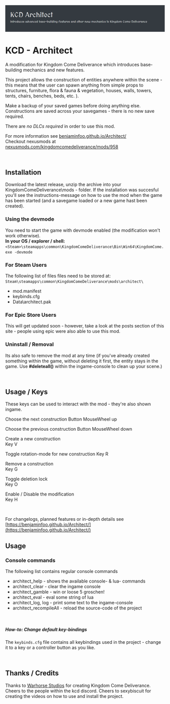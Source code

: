<img src="docs/assets/img/architect_nm.png">  

# KCD - Architect
 
A modification for Kingdom Come Deliverance which introduces base-building mechanics and new features.

This project allows the construction of entities anywhere within the scene - 
this means that the user  can spawn anything from simple props to structures,  furniture, flora & fauna & vegetation, houses, walls, towers,
tents, chairs, benches, beds, etc. ).

Make a backup of your saved games before doing anything else.  
Constructions are saved across your savegames - there is no new save required.  

There are _no DLCs required_ in order to use this mod.

For more information see [benjaminfoo.github.io/Architect/](https://benjaminfoo.github.io/Architect/) \
Checkout nexusmods at [nexusmods.com/kingdomcomedeliverance/mods/958](https://www.nexusmods.com/kingdomcomedeliverance/mods/958)

<br>

## Installation
Download the latest release, unzip the archive into your KingdomComeDeliverance\mods - folder.
If the installation was succesful you'll see the instructions-message on how to use the mod when the game has been started
(and a savegame loaded or a new game hast been created).

### Using the devmode
You need to start the game with devmode enabled (the modification won't work otherwise).  
**In your OS / explorer / shell:** 
`<Steam>\steamapps\common\KingdomComeDeliverance\Bin\Win64\KingdomCome.exe -devmode`
  
### For Steam Users
The following list of files files need to be stored at: 
`Steam\steamapps\common\KingdomComeDeliverance\mods\architect\`
- mod.manifest
- keybinds.cfg
- Data\architect.pak

### For Epic Store Users
This will get updated soon - however, take a look at the posts section of this site - people using epic were also able to use this mod.

### Uninstall / Removal
Its also safe to remove the mod at any time (if you've already created something within the game, without
deleting it first, the entity stays in the game. Use **#deleteall()** within the ingame-console to clean up your scene.)


<br>

## Usage / Keys
These keys can be used to interact with the mod - they're also shown ingame.

<div class="preformat_code">
Choose the next construction
Button MouseWheel up  

Choose the previous construction
Button MouseWheel down  

Create a new construction  
Key V

Toggle rotation-mode for new construction
Key R
                
Remove a construction  
Key G

Toggle deletion lock  
Key O

Enable / Disable the modification  
Key H

<br>

For changelogs, planned features or in-depth details see [https://benjaminfoo.github.io/Architect/](https://benjaminfoo.github.io/Architect/)


## Usage

### Console commands
The following list contains regular console commands

- architect_help - shows the available console- & lua- commands 
- architect_clear - clear the ingame console
- architect_gamble - win or loose 5 groschen!
- architect_eval - eval some string of lua
- architect_log, log - print some text to the ingame-console
- architect_recompileAll - reload the source-code of the project

<br>

##### How-to: Change default key-bindings
The `keybinds.cfg` file contains all keybindings used in the project - change it to a key or a controller button as you like.

<br>

## Thanks / Credits
Thanks to [Warhorse Studios](https://warhorsestudios.cz) for creating Kingdom Come Deliverance.
Cheers to the people within the kcd discord.
Cheers to sexybiscuit for creating the videos on how to use and install the project.

